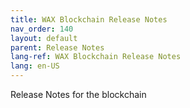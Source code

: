 ```yaml
---
title: WAX Blockchain Release Notes
nav_order: 140
layout: default
parent: Release Notes
lang-ref: WAX Blockchain Release Notes
lang: en-US
---
```


Release Notes for the blockchain